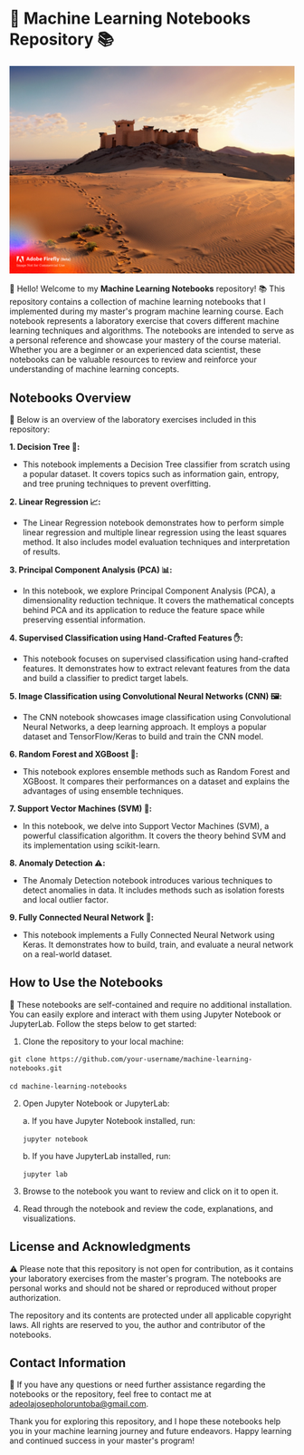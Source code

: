# 🚀 Machine Learning Notebooks Repository 📚

<!-- Add Banner Image -->
![Machine Learning Notebooks](images/1.jpg)

<!-- ## Introduction -->

👋 Hello! Welcome to my **Machine Learning Notebooks** repository! 📚 This repository contains a collection of machine learning notebooks that I implemented during my master's program machine learning course. Each notebook represents a laboratory exercise that covers different machine learning techniques and algorithms. The notebooks are intended to serve as a personal reference and showcase your mastery of the course material. Whether you are a beginner or an experienced data scientist, these notebooks can be valuable resources to review and reinforce your understanding of machine learning concepts.

## Notebooks Overview

📝 Below is an overview of the laboratory exercises included in this repository:

**1. Decision Tree 🌳:**
   - This notebook implements a Decision Tree classifier from scratch using a popular dataset. It covers topics such as information gain, entropy, and tree pruning techniques to prevent overfitting.

**2. Linear Regression 📈:**
   - The Linear Regression notebook demonstrates how to perform simple linear regression and multiple linear regression using the least squares method. It also includes model evaluation techniques and interpretation of results.

**3. Principal Component Analysis (PCA) 📊:**
   - In this notebook, we explore Principal Component Analysis (PCA), a dimensionality reduction technique. It covers the mathematical concepts behind PCA and its application to reduce the feature space while preserving essential information.

**4. Supervised Classification using Hand-Crafted Features ✋:**
   - This notebook focuses on supervised classification using hand-crafted features. It demonstrates how to extract relevant features from the data and build a classifier to predict target labels.

**5. Image Classification using Convolutional Neural Networks (CNN) 🖼️:**
   - The CNN notebook showcases image classification using Convolutional Neural Networks, a deep learning approach. It employs a popular dataset and TensorFlow/Keras to build and train the CNN model.

**6. Random Forest and XGBoost 🌳:**
   - This notebook explores ensemble methods such as Random Forest and XGBoost. It compares their performances on a dataset and explains the advantages of using ensemble techniques.

**7. Support Vector Machines (SVM) 🎯:**
   - In this notebook, we delve into Support Vector Machines (SVM), a powerful classification algorithm. It covers the theory behind SVM and its implementation using scikit-learn.

**8. Anomaly Detection ⚠️:**
   - The Anomaly Detection notebook introduces various techniques to detect anomalies in data. It includes methods such as isolation forests and local outlier factor.

**9. Fully Connected Neural Network 🧠:**
   - This notebook implements a Fully Connected Neural Network using Keras. It demonstrates how to build, train, and evaluate a neural network on a real-world dataset.

## How to Use the Notebooks

🚀 These notebooks are self-contained and require no additional installation. You can easily explore and interact with them using Jupyter Notebook or JupyterLab. Follow the steps below to get started:

1. Clone the repository to your local machine:
```
git clone https://github.com/your-username/machine-learning-notebooks.git

cd machine-learning-notebooks

```
<!-- ```
cd machine-learning-notebooks
``` -->


2. Open Jupyter Notebook or JupyterLab:

   a. If you have Jupyter Notebook installed, run:
   
   ```jupyter notebook```

    b. If you have JupyterLab installed, run:

    ```jupyter lab```


3. Browse to the notebook you want to review and click on it to open it.

4. Read through the notebook and review the code, explanations, and visualizations.

## License and Acknowledgments

⚠️ Please note that this repository is not open for contribution, as it contains your laboratory exercises from the master's program. The notebooks are personal works and should not be shared or reproduced without proper authorization.

The repository and its contents are protected under all applicable copyright laws. All rights are reserved to you, the author and contributor of the notebooks.

## Contact Information

📧 If you have any questions or need further assistance regarding the notebooks or the repository, feel free to contact me at [adeolajosepholoruntoba@gmail.com](mailto:your-email@example.com).

Thank you for exploring this repository, and I hope these notebooks help you in your machine learning journey and future endeavors. Happy learning and continued success in your master's program!

<!-- ## License and Acknowledgments

Please note that this repository is not open for contribution, as it contains your laboratory exercises from the master's program. The notebooks are personal works and should not be shared or reproduced without proper authorization.

The repository and its contents are protected under all applicable copyright laws. All rights are reserved to you, the author and contributor of the notebooks.
Contact Information

If you have any questions or need further assistance regarding the notebooks or the repository, feel free to contact me at your-email@example.com.

Thank you for exploring this repository, and I hope these notebooks help you in your machine learning journey and future endeavors. Happy learning and continued success in your master's program!
 -->
